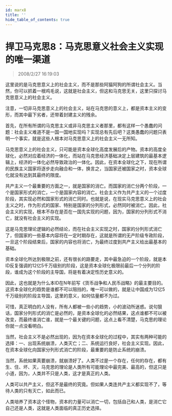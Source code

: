 ```yaml
---
id: marx8 
title: ''
hide_table_of_contents: true
---
```


# 捍卫马克思8：马克思意义社会主义实现的唯一渠道

> 2008/2/27 16:19:03

<div style={{color: '#FF0000', fontWeight: 'bold', fontSize: '18px'}}>

这里说的是马克思意义上的社会主义，而不是那些阿猫阿狗的所谓社会主义。当然，你可以抓着一根鸡毛说，这就是社会主义，但这和马克思无关，这里只探讨马克思意义上的社会主义。

 

注意，一切非马克思意义上的社会主义，站在马克思的意义上，都是资本主义的变形，而其中最下劣者，还带着封建主义的残余。

 

首先，在所有所谓的马克思主义或非马克思主义者那里，都有这样一个愚蠢的问题：社会主义难道不是一国一国地实现吗？实现总有先后吧？这类愚蠢的问题只表明一个事实，就是这些人根本对马克思意义上的社会主义一无所知。

 

马克思意义上的社会主义，只可能是资本全球化高度发展后的产物。资本的高度全球化，必然对应着经济的一体化，而站在马克思经济基础决定上层建筑的最基本逻辑上，经济的一体化必然导致政治的一体化。因此，在资本全球化之下，现在所谓的民族主义国家将逐步走向融合和一体，换言之，当国家还被国家之时，资本全球化就没有达到其最终的限度。

 

共产主义一个最重要的方面之一，就是国家的消亡。而国家的消亡分两个阶段，一个是国家形式的消亡，一个是国家内容的消亡。社会主义作为共产主义的一个过度阶段，其实现必然和国家形式的消亡同时。也就是说，在现实马克思意义上的社会主义之时，作为形式的国家、特别是国家的分列形式，必然同时被消亡。因此，社会主义的实现，根本不存在是否在一国先实现的问题，因为，国家的分列形式不消亡，就没有社会主义的实现。

 

这是马克思理论逻辑的必然结论，而在社会主义实现之时，国家的分列形式消亡了，但国家的一些基本内容将在一定时期存在，这就是所谓的无产阶级专政阶段，一旦这个阶段结束后，国家的内容也将消亡，为最终过度到共产主义给出最基本的基础。

 

资本全球化所达到极限之前，还有很长的路要走，其中最急迫的一个阶段，就是本ID反复强调的12亿5千万级别的阶段，这是资本全球化极限前最后一个分列的阶段，谁成为这个阶段的主导国，将是有着决定性历史意义的。

 

因此，这也就是为什么本ID在N年前写《货币战争和人民币战略》的最主要目的。这资本全球化的趋势是谁都不可以阻挡的，唯一可以做的，就是让中国成为12亿5千万级别的阶段主导国，这里的意义，如何估量都不为过。

 

可惜，真正明白的人没有，所有人都被一些小的趋势，小的波动所迷惑。说句狠话，国家分列形式的消亡是必然的，是资本全球化的必然结果，这点谁都不可以被改变，而最终谁消亡谁，就是一个最关键的问题，这点上看不清楚，马克思的理论你就一点没看明白。

 

当然，社会主义不是必然出现的，因为在资本全球化的过程中，其实有两种可能的选择：一、出现系统崩溃，人类灭亡；二、系统运行良好，社会主义实现。因此，在资本全球化向国家分列形式消亡的阶段，最重要的是防止系统的崩溃。

 

当然，系统如果真要崩溃，就崩溃好了。人类不过是一个存在，任何的存在，都有生、住、坏、灭，马克思的理论是人类所有可能理论中最完美、最高的，但这只是小道，因为，人类并不只是人类，这才是真正的人类。

 

人类可以共产主义，但这不是最终的究竟。但如果人类连共产主义都实现不了，等待人类的只有灭亡，如此而已。

 

人类培养了资本这个怪物，资本的力量可以消亡一切，包括自己和人类，是消亡它自己还是人类，这就是人类面临的真正历史选择。

</div>